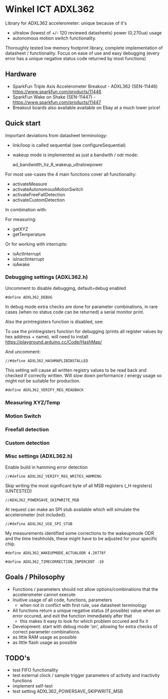 Winkel ICT ADXL362
==================
Library for ADXL362 accelerometer: unique because of it's 
- ultralow (lowest of +/- 120 reviewed datasheets) power (0,270ua) usage
- autonomous motion switch functionality. 

Thoroughly tested low memory footprint library, complete implementation of datasheet / functionality.
Focus on ease of use and easy debugging (every error has a unique negative status code returned by most functions)

## Hardware
- SparkFun Triple Axis Accelerometer Breakout - ADXL362 (SEN-11446) https://www.sparkfun.com/products/11446
- SparkFun Wake on Shake (SEN-11447) - https://www.sparkfun.com/products/11447
- Breakout boards also available available on Ebay at a much lower price! 

## Quick start
Important deviations from datasheet terminology:
- link/loop is called sequential (see configureSequential)
- wakeup mode is implemented as just a bandwith / odr mode: 

	ad_bandwidth_hz_6_wakeup_ultralowpower

For most use-cases the 4 main functions cover all functionality:
- activateMeasure
- activateAutonomousMotionSwitch
- activateFreeFallDetection
- activateCustomDetection

In combination with:

For measuring:
- getXYZ
- getTemperature

Or for working with interrupts:
- isActInterrupt
- isInactInterrupt
- isAwake

### Debugging settings (ADXL362.h)
Uncomment to disable debugging, default=debug enabled

	#define ADXL362_DEBUG

In debug mode extra checks are done for parameter combinations, in rare cases (when no status code can be returned) a serial monitor print.

Also the printregisters function is disabled, see:

To use the printregisters function for debugging (prints all register values by hex address + name), will need to install https://playground.arduino.cc/Code/HashMap/

And uncomment:

	//#define ADXL362_HASHMAPLIBINSTALLED

This setting will cause all written registry values to be read back and checked if correctly written. Will slow down performance / energy usage so might not be suitable for production.

	#define ADXL362_VERIFY_REG_READBACK

### Measuring XYZ/Temp

### Motion Switch

### Freefall detection

### Custom detection

### Misc settings (ADXL362.h)
Enable build in hamming error detection

	//#define ADXL362_VERIFY_REG_WRITES_HAMMING

Skip writing the most significant byte of all MSB registers (_H registers) (UNTESTED)

	//ADXL362_POWERSAVE_SKIPWRITE_MSB

At request can make an SPI stub available which will simulate the accelerometer (not included).

	//#define ADXL362_USE_SPI_STUB

My measurements identified some corrections to the wakeupmode ODR and the time treshholds, these might have to be adjusted for your specific chip.

	#define ADXL362_WAKEUPMODE_ACTUALODR 4.20778f

	#define ADXL362_TIMECORRECTION_INPERCENT -10

## Goals / Philosophy
- Functions / parameters should not allow options/combinations that the accelerometer cannot execute
- Inuitive usage of all code, functions, parameters
  - when not in conflict with first rule, use datasheet terminology
- All functions return a unique negative status (if possible) value when an error occured, and exit the function immediately after that
  - this makes it easy to look for which problem occured and fix it
- Development: start with debug mode 'on', allowing for extra checks of correct parameter combinations.
- as little RAM usage as possible
- as little flash usage as possible

## TODO's
- test FIFO functionality
- test external clock / sample trigger parameters of activity and inactivity functions
- implement self-test
- test setting
	ADXL362_POWERSAVE_SKIPWRITE_MSB